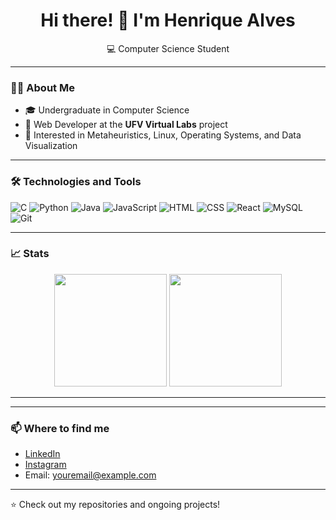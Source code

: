 <h1 align="center">Hi there! 👋 I'm Henrique Alves</h1>

<p align="center">
  💻 Computer Science Student
</p>

---

### 👨‍💻 About Me

- 🎓 Undergraduate in Computer Science  
- 🧪 Web Developer at the **UFV Virtual Labs** project  
- 🧠 Interested in Metaheuristics, Linux, Operating Systems, and Data Visualization  

---

### 🛠️ Technologies and Tools

![C](https://img.shields.io/badge/-C-00599C?logo=c&logoColor=fff&style=flat)
![Python](https://img.shields.io/badge/-Python-3776AB?logo=python&logoColor=fff&style=flat)
![Java](https://img.shields.io/badge/-Java-007396?logo=java&logoColor=fff&style=flat)
![JavaScript](https://img.shields.io/badge/-JavaScript-F7DF1E?logo=javascript&logoColor=000&style=flat)
![HTML](https://img.shields.io/badge/-HTML5-E34F26?logo=html5&logoColor=fff&style=flat)
![CSS](https://img.shields.io/badge/-CSS3-1572B6?logo=css3&logoColor=fff&style=flat)
![React](https://img.shields.io/badge/-React-61DAFB?logo=react&logoColor=000&style=flat)
![MySQL](https://img.shields.io/badge/-MySQL-4479A1?logo=mysql&logoColor=fff&style=flat)
![Git](https://img.shields.io/badge/-Git-F05032?logo=git&logoColor=fff&style=flat)

---

### 📈 Stats

<p align="center">
  <img height="180em" src="https://github-readme-stats.vercel.app/api?username=YOUR_USERNAME&show_icons=true&theme=radical" />
  <img height="180em" src="https://github-readme-stats.vercel.app/api/top-langs/?username=YOUR_USERNAME&layout=compact&theme=radical" />
</p>

---

---

### 📫 Where to find me

- [LinkedIn](https://www.linkedin.com/in/henrique-alves-5237862ab/)
- [Instagram](https://www.instagram.com/alveshenriique/)
- Email: youremail@example.com

---

⭐️ Check out my repositories and ongoing projects!
